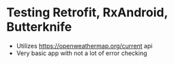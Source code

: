 # Testing Retrofit, RxAndroid, Butterknife
  - Utilizes https://openweathermap.org/current api
  - Very basic app with not a lot of error checking
